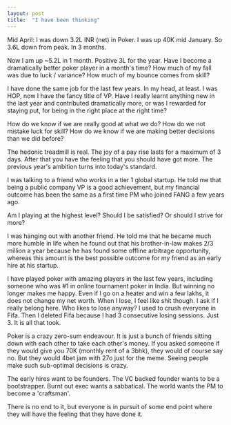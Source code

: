 ```yaml
---
layout: post
title:  "I have been thinking"
---
```


Mid April: I was down 3.2L INR (net) in Poker. I was up 40K mid January. So 3.6L down from peak. In 3 months.

Now I am up ~5.2L in 1 month. Positive 3L for the year. Have I become a dramatically better poker player in a month's time? How much of my fall was due to luck / variance? How much of my bounce comes from skill?

I have done the same job for the last few years. In my head, at least. I was HOP, now I have the fancy title of VP. Have I really learnt anything new in the last year and contributed dramatically more, or was I rewarded for staying put, for being in the right place at the right time?

How do we know if we are really good at what we do? How do we not mistake luck for skill? How do we know if we are making better decisions than we did before?

The hedonic treadmill is real. The joy of a pay rise lasts for a maximum of 3 days. After that you have the feeling that you should have got more. The previous year's ambition turns into today's standard.

I was talking to a friend who works in a tier 1 global startup. He told me that being a public company VP is a good achievement, but my financial outcome has been the same as a first time PM who joined FANG a few years ago.

Am I playing at the highest level? Should I be satisfied? Or should I strive for more?

I was hanging out with another friend. He told me that he became much more humble in life when he found out that his brother-in-law makes 2/3 million a year because he has found some offline arbitrage opportunity, whereas this amount is the best possible outcome for my friend as an early hire at his startup.

I have played poker with amazing players in the last few years, including someone who was #1 in online tournament poker in India. But winning no longer makes me happy. Even if I go on a heater and win a few lakhs, it does not change my net worth. When I lose, I feel like shit though. I ask if I really belong here. Who likes to lose anyway? I used to crush everyone in Fifa. Then I deleted Fifa because I had 3 consecutive losing sessions. Just 3. It is all that took.

Poker is a crazy zero-sum endeavour. It is just a bunch of friends sitting down with each other to take each other's money. If you asked someone if they would give you 70K (monthly rent of a 3bhk), they would of course say no. But they would 4bet jam with 27o just for the meme. Seeing people make such sub-optimal decisions is crazy.

The early hires want to be founders. The VC backed founder wants to be a bootstrapper. Burnt out exec wants a sabbatical. The world wants the PM to become a 'craftsman'.

There is no end to it, but everyone is in pursuit of some end point where they will have the feeling that they have done it. 

